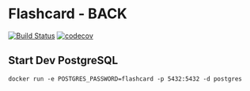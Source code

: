 # Flashcard - BACK
[![Build Status](https://travis-ci.org/Slashgear/flashcard-back.svg?branch=master)](https://travis-ci.org/Slashgear/flashcard-back)
[![codecov](https://codecov.io/gh/Slashgear/flashcard-back/branch/master/graph/badge.svg)](https://codecov.io/gh/Slashgear/flashcard-back)

## Start Dev PostgreSQL

```
docker run -e POSTGRES_PASSWORD=flashcard -p 5432:5432 -d postgres
```